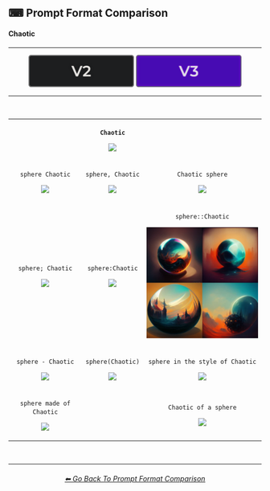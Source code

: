 <h2>⌨ Prompt Format Comparison</h2>
<h4>Chaotic</h4>

<hr>

<div align="center">

[<img src="/Images/Repo_Parts/Buttons/Version_Buttons/button_version_V2_inactive.webp?raw=true" alt="MidJourney V2" height="64" />](/Pages/MJ_V2/Comparison_Pages/Prompt_Writing/Prompt_Format_Comparison_Subpages/Chaotic.md)
[<img src="/Images/Repo_Parts/Buttons/Version_Buttons/button_version_V3_active.webp?raw=true" alt="MidJourney V3" height="64" />]()

</div>

<hr>
<br>

<div align="center">

<table>
    <tr align=center valign=middle>
        <th>
            <br>
        </th>
        <th>
            <p><code>Chaotic</code></p><p><img src="https://github.com/firmianay/MidJourney-Styles-and-Keywords-Reference-zh/blob/main/Images/MJ_V3/Comparison_Page_Images/Prompt_Format_Comparison/Chaotic.webp?raw=true" width="256" /></p>
        </th>
        <th>
            <br>
        </th>
    </tr>
    <tr align=center valign=middle>
        <td>
            <p><code>sphere Chaotic</code></p><p><img src="https://github.com/firmianay/MidJourney-Styles-and-Keywords-Reference-zh/blob/main/Images/MJ_V3/Comparison_Page_Images/Prompt_Format_Comparison/sphere_Chaotic.webp?raw=true" width="256" /></p>
        </td>
        <td>
            <p><code>sphere, Chaotic</code></p><p><img src="https://github.com/firmianay/MidJourney-Styles-and-Keywords-Reference-zh/blob/main/Images/MJ_V3/Comparison_Page_Images/Prompt_Format_Comparison/sphere-Chaotic.webp?raw=true" width="256" /></p>
        </td>
        <td>
            <p><code>Chaotic sphere</code></p><p><img src="https://github.com/firmianay/MidJourney-Styles-and-Keywords-Reference-zh/blob/main/Images/MJ_V3/Comparison_Page_Images/Prompt_Format_Comparison/Chaotic_sphere.webp?raw=true" width="256" /></p>
        </td>
    </tr>
    <tr align=center valign=middle>
        <td>
            <p><code>sphere; Chaotic</code></p><p><img src="https://github.com/firmianay/MidJourney-Styles-and-Keywords-Reference-zh/blob/main/Images/MJ_V3/Comparison_Page_Images/Prompt_Format_Comparison/sphere-semicolon-Chaotic.webp?raw=true" width="256" /></p>
        </td>
        <td>
            <p><code>sphere:Chaotic</code></p><p><img src="https://github.com/firmianay/MidJourney-Styles-and-Keywords-Reference-zh/blob/main/Images/MJ_V3/Comparison_Page_Images/Prompt_Format_Comparison/sphere-colon-Chaotic.webp?raw=true" width="256" /></p>
        </td>
        <td>
            <p><code>sphere::Chaotic</code></p><p><img src="/Images/MJ_V3/Comparison_Page_Images/Prompt_Format_Comparison/sphere-double_colon-Chaotic.webp?raw=true" width="256" /></p>
        </td>
    </tr>
    <tr align=center valign=middle>
        <td>
            <p><code>sphere - Chaotic</code></p><p><img src="https://github.com/firmianay/MidJourney-Styles-and-Keywords-Reference-zh/blob/main/Images/MJ_V3/Comparison_Page_Images/Prompt_Format_Comparison/sphere_-_Chaotic.webp?raw=true" width="256" /></p>
        </td>
        <td>
            <p><code>sphere(Chaotic)</code></p><p><img src="https://github.com/firmianay/MidJourney-Styles-and-Keywords-Reference-zh/blob/main/Images/MJ_V3/Comparison_Page_Images/Prompt_Format_Comparison/sphere(Chaotic).webp?raw=true" width="256" /></p>
        </td>
        <td>
            <p><code>sphere in the style of Chaotic</code></p><p><img src="https://github.com/firmianay/MidJourney-Styles-and-Keywords-Reference-zh/blob/main/Images/MJ_V3/Comparison_Page_Images/Prompt_Format_Comparison/sphere_in_the_style_of_Chaotic.webp?raw=true" width="256" /></p>
        </td>
    </tr>
    <tr align=center valign=middle>
        <td>
            <p><code>sphere made of Chaotic</code></p><p><img src="https://github.com/firmianay/MidJourney-Styles-and-Keywords-Reference-zh/blob/main/Images/MJ_V3/Comparison_Page_Images/Prompt_Format_Comparison/sphere_made_of_Chaotic.webp?raw=true" width="256" /></p>
        </td>
        <td>
            <br>
        </td>
        <td>
            <p><code>Chaotic of a sphere</code></p><p><img src="https://github.com/firmianay/MidJourney-Styles-and-Keywords-Reference-zh/blob/main/Images/MJ_V3/Comparison_Page_Images/Prompt_Format_Comparison/Chaotic_of_a_sphere.webp?raw=true" width="256" /></p>
        </td>
</table>

</div>

<br>


<hr>
<div align="center">
<h6><a href="/Pages/MJ_V3/Comparison_Pages/Prompt_Writing/Prompt_Format_Comparison.md">⬅ Go Back To Prompt Format Comparison</a></h6>
</div>